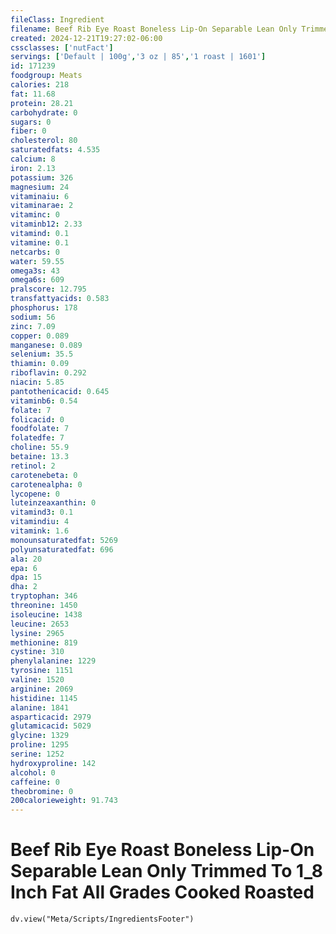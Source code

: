 ```yaml
---
fileClass: Ingredient
filename: Beef Rib Eye Roast Boneless Lip-On Separable Lean Only Trimmed To 1_8 Inch Fat All Grades Cooked Roasted
created: 2024-12-21T19:27:02-06:00
cssclasses: ['nutFact']
servings: ['Default | 100g','3 oz | 85','1 roast | 1601']
id: 171239
foodgroup: Meats
calories: 218
fat: 11.68
protein: 28.21
carbohydrate: 0
sugars: 0
fiber: 0
cholesterol: 80
saturatedfats: 4.535
calcium: 8
iron: 2.13
potassium: 326
magnesium: 24
vitaminaiu: 6
vitaminarae: 2
vitaminc: 0
vitaminb12: 2.33
vitamind: 0.1
vitamine: 0.1
netcarbs: 0
water: 59.55
omega3s: 43
omega6s: 609
pralscore: 12.795
transfattyacids: 0.583
phosphorus: 178
sodium: 56
zinc: 7.09
copper: 0.089
manganese: 0.089
selenium: 35.5
thiamin: 0.09
riboflavin: 0.292
niacin: 5.85
pantothenicacid: 0.645
vitaminb6: 0.54
folate: 7
folicacid: 0
foodfolate: 7
folatedfe: 7
choline: 55.9
betaine: 13.3
retinol: 2
carotenebeta: 0
carotenealpha: 0
lycopene: 0
luteinzeaxanthin: 0
vitamind3: 0.1
vitamindiu: 4
vitamink: 1.6
monounsaturatedfat: 5269
polyunsaturatedfat: 696
ala: 20
epa: 6
dpa: 15
dha: 2
tryptophan: 346
threonine: 1450
isoleucine: 1438
leucine: 2653
lysine: 2965
methionine: 819
cystine: 310
phenylalanine: 1229
tyrosine: 1151
valine: 1520
arginine: 2069
histidine: 1145
alanine: 1841
asparticacid: 2979
glutamicacid: 5029
glycine: 1329
proline: 1295
serine: 1252
hydroxyproline: 142
alcohol: 0
caffeine: 0
theobromine: 0
200calorieweight: 91.743
---
```


# Beef Rib Eye Roast Boneless Lip-On Separable Lean Only Trimmed To 1_8 Inch Fat All Grades Cooked Roasted

```dataviewjs
dv.view("Meta/Scripts/IngredientsFooter")
```